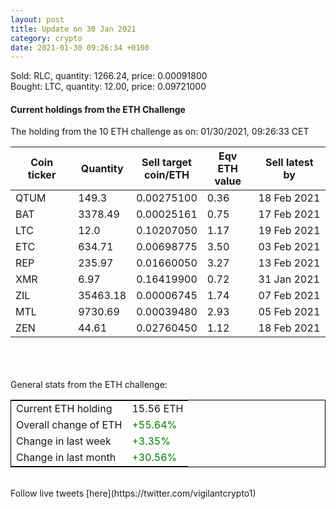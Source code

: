 ```yaml
---
layout: post
title: Update on 30 Jan 2021
category: crypto
date: 2021-01-30 09:26:34 +0100
---
```

<!-- Global site tag (gtag.js) - Google Analytics -->
<script async src="https://www.googletagmanager.com/gtag/js?id=UA-103831149-5"></script>
<script>
  window.dataLayer = window.dataLayer || [];
  function gtag(){dataLayer.push(arguments);}
  gtag('js', new Date());

  gtag('config', 'UA-103831149-5');
</script>
Sold: RLC, quantity:      1266.24, price:   0.00091800<br>Bought: LTC, quantity:        12.00, price:   0.09721000<br>

#### Current holdings from the ETH Challenge

The holding from the 10 ETH challenge as on: 01/30/2021, 09:26:33 CET

|Coin ticker|Quantity|Sell target<br>coin/ETH|Eqv ETH<br>value|Sell latest by|
|-----------|--------|-----------|-----------|--------------|
QTUM|149.3|  0.00275100|0.36|18 Feb 2021|
BAT|3378.49|  0.00025161|0.75|17 Feb 2021|
LTC|12.0|  0.10207050|1.17|19 Feb 2021|
ETC|634.71|  0.00698775|3.50|03 Feb 2021|
REP|235.97|  0.01660050|3.27|13 Feb 2021|
XMR|6.97|  0.16419900|0.72|31 Jan 2021|
ZIL|35463.18|  0.00006745|1.74|07 Feb 2021|
MTL|9730.69|  0.00039480|2.93|05 Feb 2021|
ZEN|44.61|  0.02760450|1.12|18 Feb 2021|

<br>
<br>
<br>
General stats from the ETH challenge:

<table style="border:1px solid black;margin-left:auto;margin-right:auto;">
	<tbody>
	<tr>
		<td>Current ETH holding</td>
		<td>     15.56 ETH</td>
	</tr>
	<tr>
		<td>Overall change of ETH</td>
		<td><font color="green">+55.64%</font></td>
	</tr>
	<tr>
		<td>Change in last week</td>
		<td><font color="green">+3.35%</font></td>
	</tr>
	<tr>
		<td>Change in last month</td>
		<td><font color="green">+30.56%</font></td>
	</tr>
	</tbody>
</table>

<br>
Follow live tweets [here](https://twitter.com/vigilantcrypto1)
<br>
<br>